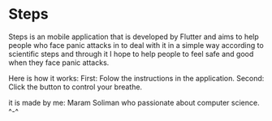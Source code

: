 # Steps
Steps is an mobile application that is developed by Flutter and aims to help people who face panic attacks in to deal with it in a simple way according to scientific steps and through it I hope to help people to feel safe and good when they face panic attacks.

Here is how it works:
First: Folow the instructions in the application.
Second: Click the button to control your breathe.

it is made by me: Maram Soliman who passionate about computer science. ^-^

